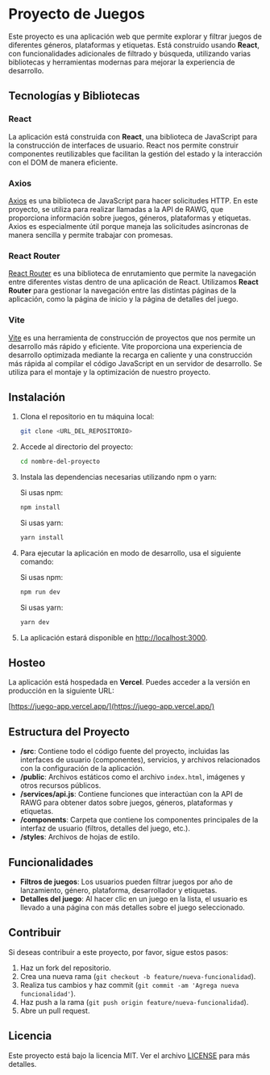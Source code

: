 # Proyecto de Juegos

Este proyecto es una aplicación web que permite explorar y filtrar juegos de diferentes géneros, plataformas y etiquetas. Está construido usando **React**, con funcionalidades adicionales de filtrado y búsqueda, utilizando varias bibliotecas y herramientas modernas para mejorar la experiencia de desarrollo.

## Tecnologías y Bibliotecas

### **React**
La aplicación está construida con **React**, una biblioteca de JavaScript para la construcción de interfaces de usuario. React nos permite construir componentes reutilizables que facilitan la gestión del estado y la interacción con el DOM de manera eficiente.

### **Axios**
[Axios](https://axios-http.com/) es una biblioteca de JavaScript para hacer solicitudes HTTP. En este proyecto, se utiliza para realizar llamadas a la API de RAWG, que proporciona información sobre juegos, géneros, plataformas y etiquetas. Axios es especialmente útil porque maneja las solicitudes asíncronas de manera sencilla y permite trabajar con promesas.

### **React Router**
[React Router](https://reactrouter.com/) es una biblioteca de enrutamiento que permite la navegación entre diferentes vistas dentro de una aplicación de React. Utilizamos **React Router** para gestionar la navegación entre las distintas páginas de la aplicación, como la página de inicio y la página de detalles del juego.

### **Vite**
[Vite](https://vitejs.dev/) es una herramienta de construcción de proyectos que nos permite un desarrollo más rápido y eficiente. Vite proporciona una experiencia de desarrollo optimizada mediante la recarga en caliente y una construcción más rápida al compilar el código JavaScript en un servidor de desarrollo. Se utiliza para el montaje y la optimización de nuestro proyecto.

## Instalación

1. Clona el repositorio en tu máquina local:
    ```bash
    git clone <URL_DEL_REPOSITORIO>
    ```

2. Accede al directorio del proyecto:
    ```bash
    cd nombre-del-proyecto
    ```

3. Instala las dependencias necesarias utilizando npm o yarn:

    Si usas npm:
    ```bash
    npm install
    ```

    Si usas yarn:
    ```bash
    yarn install
    ```

4. Para ejecutar la aplicación en modo de desarrollo, usa el siguiente comando:

    Si usas npm:
    ```bash
    npm run dev
    ```

    Si usas yarn:
    ```bash
    yarn dev
    ```

5. La aplicación estará disponible en [http://localhost:3000](http://localhost:3000).

## Hosteo

La aplicación está hospedada en **Vercel**. Puedes acceder a la versión en producción en la siguiente URL:

[https://juego-app.vercel.app/](https://juego-app.vercel.app/)

## Estructura del Proyecto

- **/src**: Contiene todo el código fuente del proyecto, incluidas las interfaces de usuario (componentes), servicios, y archivos relacionados con la configuración de la aplicación.
- **/public**: Archivos estáticos como el archivo `index.html`, imágenes y otros recursos públicos.
- **/services/api.js**: Contiene funciones que interactúan con la API de RAWG para obtener datos sobre juegos, géneros, plataformas y etiquetas.
- **/components**: Carpeta que contiene los componentes principales de la interfaz de usuario (filtros, detalles del juego, etc.).
- **/styles**: Archivos de hojas de estilo.

## Funcionalidades

- **Filtros de juegos**: Los usuarios pueden filtrar juegos por año de lanzamiento, género, plataforma, desarrollador y etiquetas.
- **Detalles del juego**: Al hacer clic en un juego en la lista, el usuario es llevado a una página con más detalles sobre el juego seleccionado.

## Contribuir

Si deseas contribuir a este proyecto, por favor, sigue estos pasos:

1. Haz un fork del repositorio.
2. Crea una nueva rama (`git checkout -b feature/nueva-funcionalidad`).
3. Realiza tus cambios y haz commit (`git commit -am 'Agrega nueva funcionalidad'`).
4. Haz push a la rama (`git push origin feature/nueva-funcionalidad`).
5. Abre un pull request.

## Licencia

Este proyecto está bajo la licencia MIT. Ver el archivo [LICENSE](LICENSE) para más detalles.
